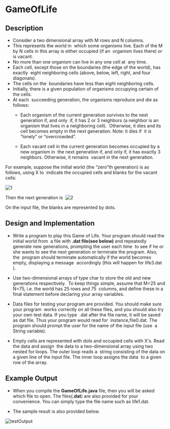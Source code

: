 # GameOfLife

## Description   
* Consider a two dimensional array with M rows and N columns. 
* This represents the world in  which some organisms live. Each of the M by N cells in this array is either occupied (if an  organism lives there) or is vacant. 
* No more than one organism can live in any one cell at  any time. 
* Each cell, except those on the boundaries (the edge of the world), has exactly  eight neighboring cells (above, below, left, right, and four diagonals).
* The cells on the  boundaries have less than eight neighboring cells.    
* Initially, there is a given population of organisms occupying certain of the cells. 
* At each  succeeding generation, the organisms reproduce and die as follows:  
  * Each organism of the current generation survives to the next generation if, and only  if, it has 2 or 3 neighbors (a neighbor is an organism that lives in a neighboring cell).  Otherwise, it dies and its cell becomes empty in the next generation. Note: it dies if  it is “lonely” or “overcrowded”.
  
  * Each vacant cell in the current generation becomes occupied by a new organism in  the next generation if, and only if, it has exactly 3 neighbors. Otherwise, it remains  vacant in the next generation. 
  
  
For example, suppose the initial world (the “zero”th generation) is as follows, using X to  indicate the occupied cells and blanks for the vacant cells: 
 
 ![1](https://user-images.githubusercontent.com/51673576/65379563-2b3bf480-dc98-11e9-8760-25ff4ade0685.JPG)
 
               
Then the next generation is 
![2](https://user-images.githubusercontent.com/51673576/65379564-2c6d2180-dc98-11e9-83ec-5ebee65153df.JPG)

On the input file, the blanks are represented by dots.  



## Design and Implementation 

* Write a program to play this Game of Life. Your program should read the initial world from  a file with **.dat file(see below)** and repeatedly generate new generations, prompting the user each time  to see if he or she wants to see the next generation or terminate the program. Also, the  program should terminate automatically if the world becomes empty, displaying a message  accordingly (this will happen for ​life3.dat​). 


* Use two-dimensional arrays of type ​char​ to store the old and new generations respectively.  To keep things simple, assume that ​M=25​ and ​N=75​, i.e. the world has 25 rows and 75  columns, and define these in a ​final​ statement before declaring your array variables.  


* Data files for testing your program are provided. You should make sure your program  works correctly on all these files, and you should also try your own test data. If you type  .dat​ after the file name, it will be saved as ​dat​ file. Thus your program would read for  instance, ​file0.dat​. The program should prompt the user for the name of the input file (use  a String variable).  


* Empty cells are represented with dots and occupied cells with X's. Read the data and assign  the data to a two-dimensional array using two nested ​for​ loops. The outer loop reads a  string consisting of the data on a given line of the input file. The inner loop assigns the data  to a given row of the array. 




## Example Output

* When you compile the **GameOfLife.java** file, then you will be asked which file to open. The files(**.dat**) are also provided for your convenience. You can simply type the file name such as life1.dat.

* The sample result is also provided below. 

![testOutput](https://user-images.githubusercontent.com/51673576/65380099-e917b080-dca1-11e9-9716-4f4842c37310.JPG)
